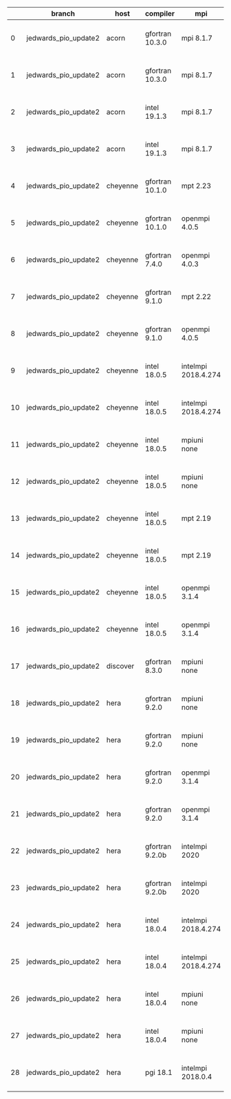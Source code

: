 |    | branch               | host     | compiler        | mpi                 | netcdf      | o_g   | os     | build   | u_pass   | u_fail   | s_pass   | s_fail   | e_pass   | e_fail   |   nuopc_pass |   nuopc_fail | artifacts_hash                                                                                                                                                              | modified                  |
|----|----------------------|----------|-----------------|---------------------|-------------|-------|--------|---------|----------|----------|----------|----------|----------|----------|--------------|--------------|-----------------------------------------------------------------------------------------------------------------------------------------------------------------------------|---------------------------|
|  0 | jedwards_pio_update2 | acorn    | gfortran 10.3.0 | mpi 8.1.7           | 4.7.4 4.5.3 | O     | Unicos | pass    | 13647    | 0        | 49       | 0        | 80       | 0        |           50 |            0 | [artifacts](https://github.com/esmf-org/esmf-test-artifacts/tree/4d6f380b7a312eee1d76019ea4cd022c58edd27e/jedwards_pio_update2/acorn/gfortran/10.3.0/O/mpi/8.1.7)           | 2022-03-18 01:54:13 +0000 |
|  1 | jedwards_pio_update2 | acorn    | gfortran 10.3.0 | mpi 8.1.7           | 4.7.4 4.5.3 | g     | Unicos | pass    | 13647    | 0        | 49       | 0        | 80       | 0        |           50 |            0 | [artifacts](https://github.com/esmf-org/esmf-test-artifacts/tree/8c1e6982a399c0af95b5af34ef05615f177ad5e8/jedwards_pio_update2/acorn/gfortran/10.3.0/g/mpi/8.1.7)           | 2022-03-18 02:02:07 +0000 |
|  2 | jedwards_pio_update2 | acorn    | intel 19.1.3    | mpi 8.1.7           | 4.7.4 4.5.3 | O     | Unicos | pass    | 13647    | 0        | 49       | 0        | 80       | 0        |           50 |            0 | [artifacts](https://github.com/esmf-org/esmf-test-artifacts/tree/e9078b9180dea922629e3c34f176a5695de14c02/jedwards_pio_update2/acorn/intel/19.1.3/O/mpi/8.1.7)              | 2022-03-18 01:57:16 +0000 |
|  3 | jedwards_pio_update2 | acorn    | intel 19.1.3    | mpi 8.1.7           | 4.7.4 4.5.3 | g     | Unicos | pass    | 13647    | 0        | 49       | 0        | 80       | 0        |           50 |            0 | [artifacts](https://github.com/esmf-org/esmf-test-artifacts/tree/67c0a51eeb129b306238e3d649fdc8a419b845ef/jedwards_pio_update2/acorn/intel/19.1.3/g/mpi/8.1.7)              | 2022-03-18 01:57:35 +0000 |
|  4 | jedwards_pio_update2 | cheyenne | gfortran 10.1.0 | mpt 2.23            | 4.7.4 4.5.3 | O     | Linux  | pass    | 13647    | 0        | 49       | 0        | 80       | 0        |           50 |            0 | [artifacts](https://github.com/esmf-org/esmf-test-artifacts/tree/11cc7556b74448eed5d1b26e9317c94aee347a86/jedwards_pio_update2/cheyenne/gfortran/10.1.0/O/mpt/2.23)         | 2022-03-17 18:36:08 -0600 |
|  5 | jedwards_pio_update2 | cheyenne | gfortran 10.1.0 | openmpi 4.0.5       | 4.7.4 4.5.3 | O     | Linux  | pass    | 13647    | 0        | 49       | 0        | 80       | 0        |           50 |            0 | [artifacts](https://github.com/esmf-org/esmf-test-artifacts/tree/8cc17b4514c1ec7de0442b7512e0493271977ad2/jedwards_pio_update2/cheyenne/gfortran/10.1.0/O/openmpi/4.0.5)    | 2022-03-17 18:41:51 -0600 |
|  6 | jedwards_pio_update2 | cheyenne | gfortran 7.4.0  | openmpi 4.0.3       | 4.7.3 4.5.2 | O     | Linux  | pass    | 13647    | 0        | 49       | 0        | 80       | 0        |           50 |            0 | [artifacts](https://github.com/esmf-org/esmf-test-artifacts/tree/89630314230c4b64a85736787e5d6a9164f2e550/jedwards_pio_update2/cheyenne/gfortran/7.4.0/O/openmpi/4.0.3)     | 2022-03-17 18:37:24 -0600 |
|  7 | jedwards_pio_update2 | cheyenne | gfortran 9.1.0  | mpt 2.22            | 4.7.3 4.5.2 | O     | Linux  | pass    | 13647    | 0        | 49       | 0        | 80       | 0        |           50 |            0 | [artifacts](https://github.com/esmf-org/esmf-test-artifacts/tree/d94e3ee34ec04b9da603e38b05742046ac9c57fa/jedwards_pio_update2/cheyenne/gfortran/9.1.0/O/mpt/2.22)          | 2022-03-17 18:34:48 -0600 |
|  8 | jedwards_pio_update2 | cheyenne | gfortran 9.1.0  | openmpi 4.0.5       | 4.7.3 4.5.2 | O     | Linux  | pass    | 13647    | 0        | 49       | 0        | 80       | 0        |           50 |            0 | [artifacts](https://github.com/esmf-org/esmf-test-artifacts/tree/ce1cab617024e61a1cc57735f8c62f28d860d63c/jedwards_pio_update2/cheyenne/gfortran/9.1.0/O/openmpi/4.0.5)     | 2022-03-17 18:39:41 -0600 |
|  9 | jedwards_pio_update2 | cheyenne | intel 18.0.5    | intelmpi 2018.4.274 | 4.6.3 4.4.4 | O     | Linux  | pass    | 13647    | 0        | 49       | 0        | 80       | 0        |           50 |            0 | [artifacts](https://github.com/esmf-org/esmf-test-artifacts/tree/a9b00e9b64a6557c92a725b73fde50a2f45d9491/jedwards_pio_update2/cheyenne/intel/18.0.5/O/intelmpi/2018.4.274) | 2022-03-17 20:01:10 -0600 |
| 10 | jedwards_pio_update2 | cheyenne | intel 18.0.5    | intelmpi 2018.4.274 | 4.6.3 4.4.4 | g     | Linux  | pass    | 13647    | 0        | 49       | 0        | 80       | 0        |           50 |            0 | [artifacts](https://github.com/esmf-org/esmf-test-artifacts/tree/3d5e4be7b82246c7a9d8bcfd4d1f22a88980aadb/jedwards_pio_update2/cheyenne/intel/18.0.5/g/intelmpi/2018.4.274) | 2022-03-17 20:11:09 -0600 |
| 11 | jedwards_pio_update2 | cheyenne | intel 18.0.5    | mpiuni none         | 4.8.1 4.5.3 | O     | Linux  | pass    | 12121    | 0        | 8        | 0        | 43       | 0        |            0 |           50 | [artifacts](https://github.com/esmf-org/esmf-test-artifacts/tree/ee151af45b92da063bbb52917767fac5fc1d4c41/jedwards_pio_update2/cheyenne/intel/18.0.5/O/mpiuni/none)         | 2022-03-17 19:36:03 -0600 |
| 12 | jedwards_pio_update2 | cheyenne | intel 18.0.5    | mpiuni none         | 4.8.1 4.5.3 | g     | Linux  | pass    | 12121    | 0        | 8        | 0        | 43       | 0        |            0 |           50 | [artifacts](https://github.com/esmf-org/esmf-test-artifacts/tree/e1f238e51262d6ba754eb2b9160863402bf5cfcd/jedwards_pio_update2/cheyenne/intel/18.0.5/g/mpiuni/none)         | 2022-03-17 19:45:48 -0600 |
| 13 | jedwards_pio_update2 | cheyenne | intel 18.0.5    | mpt 2.19            | 4.6.3 4.4.4 | O     | Linux  | pass    | 13647    | 0        | 49       | 0        | 80       | 0        |            0 |           50 | [artifacts](https://github.com/esmf-org/esmf-test-artifacts/tree/18aaafe5f0de15d82a7209acce6e9fbb90ae8ab4/jedwards_pio_update2/cheyenne/intel/18.0.5/O/mpt/2.19)            | 2022-03-17 20:08:13 -0600 |
| 14 | jedwards_pio_update2 | cheyenne | intel 18.0.5    | mpt 2.19            | 4.6.3 4.4.4 | g     | Linux  | pass    | 13647    | 0        | 49       | 0        | 80       | 0        |            0 |           50 | [artifacts](https://github.com/esmf-org/esmf-test-artifacts/tree/8966b8dcf6656cd1a70f3e913f8758d828129878/jedwards_pio_update2/cheyenne/intel/18.0.5/g/mpt/2.19)            | 2022-03-17 20:13:41 -0600 |
| 15 | jedwards_pio_update2 | cheyenne | intel 18.0.5    | openmpi 3.1.4       | 4.6.3 4.4.4 | O     | Linux  | pass    | 13647    | 0        | 49       | 0        | 80       | 0        |           50 |            0 | [artifacts](https://github.com/esmf-org/esmf-test-artifacts/tree/4029c147c7ab5644ad52b9de50fd492ae3bc32ea/jedwards_pio_update2/cheyenne/intel/18.0.5/O/openmpi/3.1.4)       | 2022-03-17 20:01:47 -0600 |
| 16 | jedwards_pio_update2 | cheyenne | intel 18.0.5    | openmpi 3.1.4       | 4.6.3 4.4.4 | g     | Linux  | pass    | 13647    | 0        | 49       | 0        | 80       | 0        |           50 |            0 | [artifacts](https://github.com/esmf-org/esmf-test-artifacts/tree/bfed2ee1122b84f16feccae912da6774ff0d75de/jedwards_pio_update2/cheyenne/intel/18.0.5/g/openmpi/3.1.4)       | 2022-03-17 20:09:34 -0600 |
| 17 | jedwards_pio_update2 | discover | gfortran 8.3.0  | mpiuni none         | N/A N/A     | O     | Linux  | pass    | 12121    | 0        | 8        | 0        | 43       | 0        |            0 |           50 | [artifacts](https://github.com/esmf-org/esmf-test-artifacts/tree/0b78cea916c70fbd438d15aecc7b609f8ba5872b/jedwards_pio_update2/discover/gfortran/8.3.0/O/mpiuni/none)       | 2022-03-18 01:30:16 -0400 |
| 18 | jedwards_pio_update2 | hera     | gfortran 9.2.0  | mpiuni none         | N/A N/A     | O     | Linux  | fail    | fail     | fail     | fail     | fail     | fail     | fail     |            0 |           50 | [artifacts](https://github.com/esmf-org/esmf-test-artifacts/tree/34b7d44a9a9e8094c4ab2ce3e408a0dd8580c1d2/jedwards_pio_update2/hera/gfortran/9.2.0/O/mpiuni/none)           | 2022-03-18 00:15:03 +0000 |
| 19 | jedwards_pio_update2 | hera     | gfortran 9.2.0  | mpiuni none         | N/A N/A     | g     | Linux  | fail    | fail     | fail     | fail     | fail     | fail     | fail     |            0 |           50 | [artifacts](https://github.com/esmf-org/esmf-test-artifacts/tree/9cb44bd4c4be7fb32f238d3e6e8042de34ddf21a/jedwards_pio_update2/hera/gfortran/9.2.0/g/mpiuni/none)           | 2022-03-18 00:27:41 +0000 |
| 20 | jedwards_pio_update2 | hera     | gfortran 9.2.0  | openmpi 3.1.4       | N/A N/A     | O     | Linux  | fail    | fail     | fail     | fail     | fail     | fail     | fail     |            0 |           50 | [artifacts](https://github.com/esmf-org/esmf-test-artifacts/tree/18c64ea9adeb84c4300e2f2f41b429e935966aca/jedwards_pio_update2/hera/gfortran/9.2.0/O/openmpi/3.1.4)         | 2022-03-18 00:17:06 +0000 |
| 21 | jedwards_pio_update2 | hera     | gfortran 9.2.0  | openmpi 3.1.4       | N/A N/A     | g     | Linux  | fail    | fail     | fail     | fail     | fail     | fail     | fail     |            0 |           50 | [artifacts](https://github.com/esmf-org/esmf-test-artifacts/tree/e80b79bbc14f6499b92b2bec980c3bf4068ca844/jedwards_pio_update2/hera/gfortran/9.2.0/g/openmpi/3.1.4)         | 2022-03-18 00:30:12 +0000 |
| 22 | jedwards_pio_update2 | hera     | gfortran 9.2.0b | intelmpi 2020       | N/A N/A     | O     | Linux  | pass    | 0        | 8769     | 0        | 49       | 0        | 80       |            0 |           50 | [artifacts](https://github.com/esmf-org/esmf-test-artifacts/tree/098172a9a054cb2fef9e688d668c0697909412fa/jedwards_pio_update2/hera/gfortran/9.2.0b/O/intelmpi/2020)        | 2022-03-18 00:49:22 +0000 |
| 23 | jedwards_pio_update2 | hera     | gfortran 9.2.0b | intelmpi 2020       | N/A N/A     | g     | Linux  | pass    | 0        | 8769     | 0        | 49       | 0        | 80       |            0 |           50 | [artifacts](https://github.com/esmf-org/esmf-test-artifacts/tree/4def48fdc845d3e748d4ff9a9937f9826545c016/jedwards_pio_update2/hera/gfortran/9.2.0b/g/intelmpi/2020)        | 2022-03-18 01:01:26 +0000 |
| 24 | jedwards_pio_update2 | hera     | intel 18.0.4    | intelmpi 2018.4.274 | 4.7.4 4.5.3 | O     | Linux  | pass    | 13647    | 0        | 49       | 0        | 80       | 0        |           50 |            0 | [artifacts](https://github.com/esmf-org/esmf-test-artifacts/tree/f0e01701cf74b26d271d4ef5099505ab0844d777/jedwards_pio_update2/hera/intel/18.0.4/O/intelmpi/2018.4.274)     | 2022-03-18 01:23:39 +0000 |
| 25 | jedwards_pio_update2 | hera     | intel 18.0.4    | intelmpi 2018.4.274 | 4.7.4 4.5.3 | g     | Linux  | pass    | 13647    | 0        | 49       | 0        | 80       | 0        |           50 |            0 | [artifacts](https://github.com/esmf-org/esmf-test-artifacts/tree/5bc66d95f34e7ca26670c38eba80a85dfafd02cc/jedwards_pio_update2/hera/intel/18.0.4/g/intelmpi/2018.4.274)     | 2022-03-18 01:31:28 +0000 |
| 26 | jedwards_pio_update2 | hera     | intel 18.0.4    | mpiuni none         | N/A N/A     | O     | Linux  | fail    | fail     | fail     | fail     | fail     | fail     | fail     |            0 |           50 | [artifacts](https://github.com/esmf-org/esmf-test-artifacts/tree/eeb5f727d10be1c8d53191dca381dfe8d5beee61/jedwards_pio_update2/hera/intel/18.0.4/O/mpiuni/none)             | 2022-03-18 00:13:00 +0000 |
| 27 | jedwards_pio_update2 | hera     | intel 18.0.4    | mpiuni none         | N/A N/A     | g     | Linux  | fail    | fail     | fail     | fail     | fail     | fail     | fail     |            0 |           50 | [artifacts](https://github.com/esmf-org/esmf-test-artifacts/tree/0f4fea67d53317a489638bfe01150ab4c16cc030/jedwards_pio_update2/hera/intel/18.0.4/g/mpiuni/none)             | 2022-03-18 00:25:42 +0000 |
| 28 | jedwards_pio_update2 | hera     | pgi 18.1        | intelmpi 2018.0.4   | N/A N/A     | O     | Linux  | fail    | fail     | fail     | fail     | fail     | fail     | fail     |            0 |           50 | [artifacts](https://github.com/esmf-org/esmf-test-artifacts/tree/a85cda5cae4dc657bbca7037c01c0c2228acd73a/jedwards_pio_update2/hera/pgi/18.1/O/intelmpi/2018.0.4)           | 2022-03-18 02:26:38 +0000 |